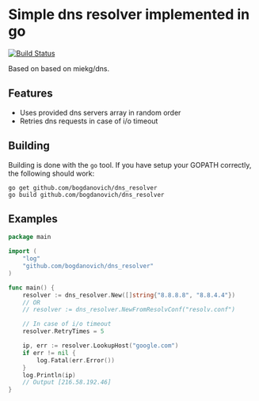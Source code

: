 # Simple dns resolver implemented in go
[![Build Status](https://travis-ci.org/bogdanovich/dns_resolver.svg?branch=master)](https://travis-ci.org/bogdanovich/dns_resolver)

Based on based on miekg/dns.

## Features

- Uses provided dns servers array in random order
- Retries dns requests in case of i/o timeout


## Building

Building is done with the `go` tool. If you have setup your GOPATH
correctly, the following should work:

    go get github.com/bogdanovich/dns_resolver
    go build github.com/bogdanovich/dns_resolver

## Examples

``` go
package main

import (
	"log"
	"github.com/bogdanovich/dns_resolver"
)

func main() {
	resolver := dns_resolver.New([]string{"8.8.8.8", "8.8.4.4"})
	// OR
	// resolver := dns_resolver.NewFromResolvConf("resolv.conf")

	// In case of i/o timeout
	resolver.RetryTimes = 5

	ip, err := resolver.LookupHost("google.com")
	if err != nil {
		log.Fatal(err.Error())
	}
	log.Println(ip)
	// Output [216.58.192.46]
}

```
